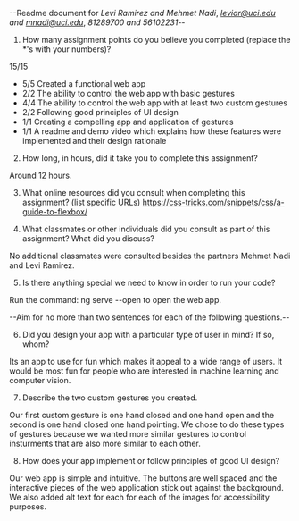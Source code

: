--Readme document for *Levi Ramirez and Mehmet Nadi*, *leviar@uci.edu and mnadi@uci.edu*, *81289700 and 56102231*--

1. How many assignment points do you believe you completed (replace the *'s with your numbers)?

15/15
- 5/5 Created a functional web app
- 2/2 The ability to control the web app with basic gestures
- 4/4 The ability to control the web app with at least two custom gestures
- 2/2 Following good principles of UI design
- 1/1 Creating a compelling app and application of gestures
- 1/1 A readme and demo video which explains how these features were implemented and their design rationale

2. How long, in hours, did it take you to complete this assignment?

Around 12 hours.


3. What online resources did you consult when completing this assignment? (list specific URLs)
https://css-tricks.com/snippets/css/a-guide-to-flexbox/


4. What classmates or other individuals did you consult as part of this assignment? What did you discuss?

No additional classmates were consulted besides the partners Mehmet Nadi and Levi Ramirez.


5. Is there anything special we need to know in order to run your code?

Run the command: ng serve --open
to open the web app.


--Aim for no more than two sentences for each of the following questions.--


6. Did you design your app with a particular type of user in mind? If so, whom?

Its an app to use for fun which makes it appeal to a wide range of users. It would be most fun for people who are interested in machine learning and computer vision.

7. Describe the two custom gestures you created.

Our first custom gesture is one hand closed and one hand open and the second is one hand closed one hand pointing. We chose to do these types of gestures because we wanted more similar gestures to control insturments that are also more similar to each other.

8. How does your app implement or follow principles of good UI design?

Our web app is simple and intuitive. The buttons are well spaced and the interactive pieces of the web application stick out against the background. We also added alt text for each for each of the images for accessibility purposes.
